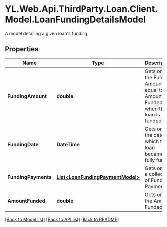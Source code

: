 # YL.Web.Api.ThirdParty.Loan.Client.Model.LoanFundingDetailsModel
A model detailing a given loan's funding
## Properties

Name | Type | Description | Notes
------------ | ------------- | ------------- | -------------
**FundingAmount** | **double** | Gets or sets the Funding Amount, equal to the Amount Funded when the loan is fully funded | [optional] 
**FundingDate** | **DateTime** | Gets or sets the date on which the loan became fully funded | [optional] 
**FundingPayments** | [**List&lt;LoanFundingPaymentModel&gt;**](LoanFundingPaymentModel.md) | Gets or sets a collection of Funding Payments | [optional] 
**AmountFunded** | **double** | Gets or sets the Amount Funded | [optional] 

[[Back to Model list]](../README.md#documentation-for-models) [[Back to API list]](../README.md#documentation-for-api-endpoints) [[Back to README]](../README.md)

